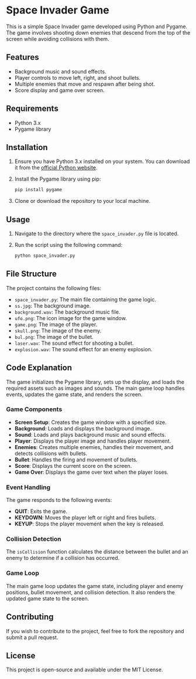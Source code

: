 # Space Invader Game

This is a simple Space Invader game developed using Python and Pygame. The game involves shooting down enemies that descend from the top of the screen while avoiding collisions with them.

## Features

- Background music and sound effects.
- Player controls to move left, right, and shoot bullets.
- Multiple enemies that move and respawn after being shot.
- Score display and game over screen.

## Requirements

- Python 3.x
- Pygame library

## Installation

1. Ensure you have Python 3.x installed on your system. You can download it from the [official Python website](https://www.python.org/downloads/).
2. Install the Pygame library using pip:

    ```sh
    pip install pygame
    ```

3. Clone or download the repository to your local machine.

## Usage

1. Navigate to the directory where the `space_invader.py` file is located.
2. Run the script using the following command:

    ```sh
    python space_invader.py
    ```

## File Structure

The project contains the following files:

- `space_invader.py`: The main file containing the game logic.
- `ss.jpg`: The background image.
- `background.wav`: The background music file.
- `ufo.png`: The icon image for the game window.
- `game.png`: The image of the player.
- `skull.png`: The image of the enemy.
- `bul.png`: The image of the bullet.
- `laser.wav`: The sound effect for shooting a bullet.
- `explosion.wav`: The sound effect for an enemy explosion.

## Code Explanation

The game initializes the Pygame library, sets up the display, and loads the required assets such as images and sounds. The main game loop handles events, updates the game state, and renders the screen.

### Game Components

- **Screen Setup**: Creates the game window with a specified size.
- **Background**: Loads and displays the background image.
- **Sound**: Loads and plays background music and sound effects.
- **Player**: Displays the player image and handles player movement.
- **Enemies**: Creates multiple enemies, handles their movement, and detects collisions with bullets.
- **Bullet**: Handles the firing and movement of bullets.
- **Score**: Displays the current score on the screen.
- **Game Over**: Displays the game over text when the player loses.

### Event Handling

The game responds to the following events:

- **QUIT**: Exits the game.
- **KEYDOWN**: Moves the player left or right and fires bullets.
- **KEYUP**: Stops the player movement when the key is released.

### Collision Detection

The `isCollision` function calculates the distance between the bullet and an enemy to determine if a collision has occurred.

### Game Loop

The main game loop updates the game state, including player and enemy positions, bullet movement, and collision detection. It also renders the updated game state to the screen.

## Contributing

If you wish to contribute to the project, feel free to fork the repository and submit a pull request.

## License

This project is open-source and available under the MIT License.

